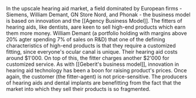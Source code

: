 
In the upscale hearing aid market, a field dominated by European firms - Siemens, William Demant, GN Store Nord, and Phonak - the business model is based on innovation and the [[Agency Business Model]].
The fitters of hearing aids, like dentists, aare keen to sell high-end products which earn them more money. William Demant (a portfolio holding with margins above 20% agter spending 7% of sales on R&D) that one of the defining characteristics of high-end products is that they require a customized fitting, since everyone's ocular canal is unique. Their hearing aid costs around $1'000. On top of this, the fitter charges another $2'000 for customized service. As with [[Geberit's business model]], innovation in hearing aid technology has been a boon for raising product's prices. Once again, the customer (the fitter-agent) is not price-sensitive. The producers of hearing aids and dental implants are benefitting from the fact that the market into which they sell their products is so fragmented.